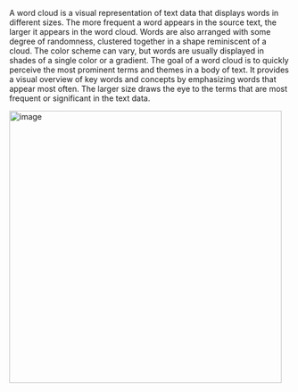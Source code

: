 A word cloud is a visual representation of text data that displays words in different sizes. The more frequent a word appears in the source text, the larger it appears in the word cloud. Words are also arranged with some degree of randomness, clustered together in a shape reminiscent of a cloud. The color scheme can vary, but words are usually displayed in shades of a single color or a gradient. The goal of a word cloud is to quickly perceive the most prominent terms and themes in a body of text. It provides a visual overview of key words and concepts by emphasizing words that appear most often. The larger size draws the eye to the terms that are most frequent or significant in the text data. <br>

<img width="488" alt="image" src="https://github.com/anti-racist/TinyTools_WordCloudGenerator/assets/68661808/bfadd249-3c7d-4bdc-aa80-3cd8cd392943">
